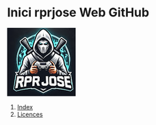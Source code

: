 # Inici rprjose Web GitHub
![Imatge de rprjose](rprjose.jpeg)

1. [Index](Index.md)
3. [Licences](LICENSE)
